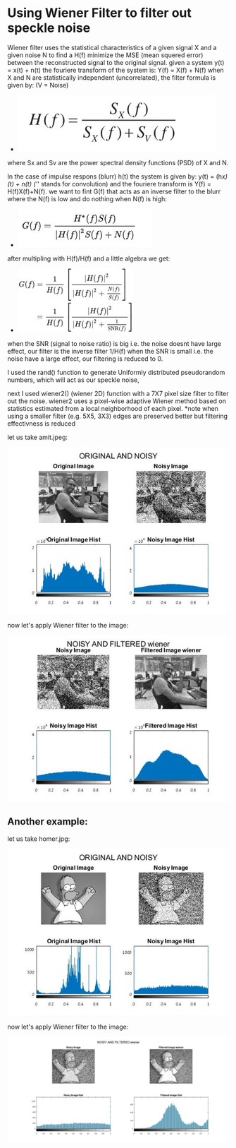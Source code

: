 # Using Wiener Filter to filter out speckle noise #

Wiener filter uses the statistical characteristics of a given signal X and a given noise N to find a H(f) minimize the MSE (mean squered error)
between the reconstructed signal to the original signal.
given a system y(t) = x(t) + n(t) the fouriere transform of the system is: Y(f) = X(f) + N(f)
when X and N are statistically independent (uncorrelated), the filter formula is given by: (V = Noise)
* ![picture alt](https://github.com/amitsason/Digital-Image-Processing/blob/master/Wiener%20Filter/formula.JPG)


where Sx and Sv are the power spectral density functions (PSD) of X and N.

In the case of impulse respons (blurr) h(t) the system is given by: y(t) = (h*x)(t) + n(t)  ('*' stands for convolution)
and the fouriere transform is Y(f) = H(f)X(f)+N(f). we want to fint G(f) that acts as an inverse filter to the blurr where the N(f) is low and do nothing when N(f) is high:
* ![picture alt](https://github.com/amitsason/Digital-Image-Processing/blob/master/Wiener%20Filter/formula3.JPG)

after multipling with H(f)/H(f) and a little algebra we get:

* ![picture alt](https://github.com/amitsason/Digital-Image-Processing/blob/master/Wiener%20Filter/formula2.JPG)

when the SNR (signal to noise ratio) is big i.e. the noise doesnt have large effect, our filter is the inverse filter 1/H(f)
when the SNR is small i.e. the noise have a large effect, our filtering is reduced to 0.


I used the rand() function to generate Uniformly distributed pseudorandom numbers,
which will act as our speckle noise, 

next I used wiener2() (wiener 2D) function with a 7X7 pixel size filter to filter out the noise.
wiener2 uses a pixel-wise adaptive Wiener method based on statistics estimated from a local neighborhood of each pixel.
*note when using a smaller filter (e.g. 5X5, 3X3) edges are preserved better but filtering effectivness is reduced

let us take amit.jpeg:

![picture alt](https://github.com/amitsason/Digital-Image-Processing/blob/master/Wiener%20Filter/amit%20noisy.jpg)

now let's apply Wiener filter to the image:

![picture alt](https://github.com/amitsason/Digital-Image-Processing/blob/master/Wiener%20Filter/amit%20filtered.jpg)

## Another example: ##
let us take homer.jpg:

![picture alt](https://github.com/amitsason/Digital-Image-Processing/blob/master/Wiener%20Filter/homer_noisy.jpg)

now let's apply Wiener filter to the image:

![picture alt](https://github.com/amitsason/Digital-Image-Processing/blob/master/Wiener%20Filter/homer_filtered.jpg)








